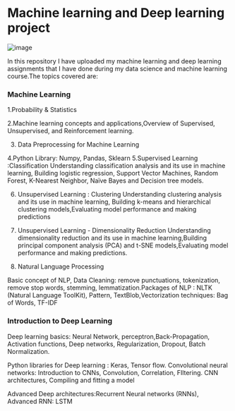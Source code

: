 
# Machine learning and Deep learning project
![image](https://github.com/Athira2103/ML-DL-projects/assets/31879762/1068c96d-317e-488d-9a42-9247c4031355)

In this repository I have uploaded my machine learning and deep learning assignments that I have done during my data science and machine learning course.The topics covered are:

### Machine Learning

1.Probability & Statistics 

2.Machine learning concepts and
applications,Overview of
Supervised, Unsupervised, and
Reinforcement learning.

3. Data Preprocessing for
Machine Learning

4.Python Library: Numpy, Pandas, Sklearn
5.Supervised Learning :Classification
Understanding classification
analysis and its use in machine
learning,
Building logistic regression,
Support Vector Machines,
Random Forest, K-Nearest
Neighbor, Naïve Bayes and
Decision tree models.

6. Unsupervised Learning :
Clustering
Understanding clustering analysis
and its use in machine learning,
Building k-means and hierarchical
clustering models,Evaluating
model performance and making
predictions

8. Unsupervised Learning -
Dimensionality Reduction
Understanding dimensionality
reduction and its use in machine
learning,Building principal
component analysis (PCA) and
t-SNE models,Evaluating model
performance and making
predictions.

10. Natural Language
Processing

Basic concept of NLP, Data
Cleaning: remove punctuations,
tokenization, remove stop words,
stemming, lemmatization.Packages of
NLP : NLTK (Natural Language ToolKit),
Pattern, TextBlob,Vectorization
techniques: Bag of Words, TF-IDF

### Introduction to Deep Learning
Deep learning basics: Neural
Network, perceptron,Back-Propagation,
Activation functions, Deep networks,
Regularization, Dropout, Batch
Normalization.

Python libraries for Deep
learning : Keras, Tensor flow.
Convolutional neural networks:
Introduction to CNNs, Convolution,
Correlation, FIltering. CNN
architectures, Compiling and fitting a
model

Advanced Deep architectures:Recurrent Neural networks
(RNNs), Advanced RNN: LSTM
